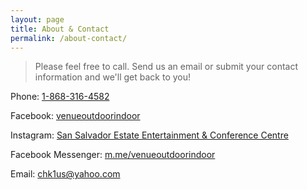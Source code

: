 ```yaml
---
layout: page
title: About & Contact
permalink: /about-contact/
---
```


> Please feel free to call. Send us an email or submit your contact information and we'll get back to you!

Phone:
[1-868-316-4582](tel:1-868-316-4582)

Facebook:
[venueoutdoorindoor](https://www.facebook.com/venueoutdoorindoor/)

Instagram:
[San Salvador Estate Entertainment & Conference Centre](https://www.instagram.com/explore/locations/534828582/san-salvador-estate-entertainment-and-conference-centre/?hl=en)

Facebook Messenger:
[m.me/venueoutdoorindoor](http://m.me/venueoutdoorindoor)

Email:
[chk1us@yahoo.com](mailto:chk1us@yahoo.com)

<!--![Nature Trail](https://lh3.googleusercontent.com/TcowAoDZoBDPJD0uOgSHJdl9xx9jha5mlH8IA2nTEiT5K-RY_KNObK2FsGLuQDvG-8CHJWqFy1atg6tSIHe-yERHdTNmf0lxOVPg-KYlzaLiUVdqGfRcJQO3a8ujGaQaSZjY3j97rU2jJ0oadI0z-OBSTVewydhyXKn0nfGMH2xTVBrT_-XlHPZ9e7Y2WHL3RdY4KBUtXo0JJJsi-pgLPzYLmVucWL7bI4s5KVmbd7suU-nHevQu8QyelzKeHK4tNK8F_OmEyE9TO-LriXFesZ5horgnQPzv4TiFfgnHTRQlBvc_1CpktWQaeFJBEleHSBOplHj7H8AeehgvI6z5KuXlGI_AEzMGsZ0qpA1TC934YEV5GyKn2yr4ERIAzg8cedarZbqDIH5jE-jUKqlU_vG-DCmudqvoJlNADS6vPYocHCoAt1oEqMAN_CDlMLreMvoNrgyKr1Ekr_EbGH-MT3Qz1LM2JzzILTcJXuo9jQjIJMnf1ehB-IaVteerHUZoGGxZdTEZdkFGgxLv9ElleZ03OKjbhbaCwejcqpWo40DAV2VeNgPRKPoHgp_K6h9SEpFk18v2UX5AJ0VEwkNisFTEVdDLVIf_VX-Zr6rj3x2LiysVO2n32tv_2ps9bMTpTMr7Q-TRcF338u0BFY2a6pomE1gvCJXPEqUw_PNieXk-zDOjQAefBok=w580-h773-no){:class="img-responsive"}-->